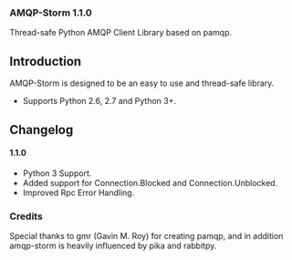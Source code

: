### AMQP-Storm 1.1.0
Thread-safe Python AMQP Client Library based on pamqp.

Introduction
-------------
AMQP-Storm is designed to be an easy to use and thread-safe library.
- Supports Python 2.6, 2.7 and Python 3+.

Changelog
-------------

#### 1.1.0
- Python 3 Support.
- Added support for Connection.Blocked and Connection.Unblocked.
- Improved Rpc Error Handling.


### Credits
Special thanks to gmr (Gavin M. Roy) for creating pamqp, and in addition amqp-storm is heavily influenced by pika and rabbitpy.
